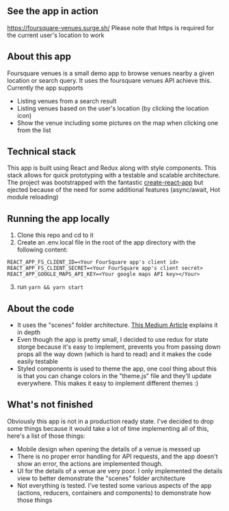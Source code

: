 ## See the app in action
https://foursquare-venues.surge.sh/
Please note that https is required for the current user's location to work

## About this app
Foursquare venues is a small demo app to browse venues nearby a given location or search query.
It uses the foursquare venues API achieve this. Currently the app supports

- Listing venues from a search result
- Listing venues based on the user's location (by clicking the location icon)
- Show the venue including some pictures on the map when clicking one from the list

## Technical stack
This app is built using React and Redux along with style components. This stack allows for quick prototyping with a testable and scalable architecture. The project was bootstrapped with the fantastic [create-react-app](https://github.com/facebookincubator/create-react-app) but ejected because of the need for some additional features (async/await, Hot module reloading)

## Running the app locally
1. Clone this repo and cd to it
2. Create an .env.local file in the root of the app directory with the following content:
```
REACT_APP_FS_CLIENT_ID=<Your FourSquare app's client id>
REACT_APP_FS_CLIENT_SECRET=<Your FourSquare app's client secret>
REACT_APP_GOOGLE_MAPS_API_KEY=<Your google maps API key></Your>
```
3. run `yarn && yarn start`

## About the code
- It uses the "scenes" folder architecture. [This Medium Article](https://medium.com/@alexmngn/how-to-better-organize-your-react-applications-2fd3ea1920f1) explains it in depth
- Even though the app is pretty small, I decided to use redux for state storge because it's easy to implement, prevents you from passing down props all the way down (which is hard to read) and it makes the code easily testable
- Styled components is used to theme the app, one cool thing about this is that you can change colors in the "theme.js" file and they'll update everywhere. This makes it easy to implement different themes :)

## What's not finished
Obviously this app is not in a production ready state. I've decided to drop some things because it would take a lot of time implementing all of this, here's a list of those things:

- Mobile design when opening the details of a venue is messed up
- There is no proper error handling for API requests, and the app doesn't show an error, the actions are implemented though.
- UI for the details of a venue are very poor. I only implemented the details view to better demonstrate the "scenes" folder architecture
- Not everything is tested. I've tested some various aspects of the app (actions, reducers, containers and components) to demonstrate how those things

